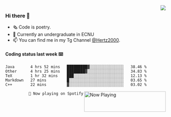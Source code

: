 <img  align="right" src="https://github-readme-stats.vercel.app/api?username=BillChen2K&show_icons=true&count_private=true&hide_title=true">

### Hi there 👋

- 🗞 Code is poetry.
- 🌱 Currently an undergraduate in ECNU
- 📫 You can find me in my Tg Channel [@Hertz2000](https://t.me/Hertz2000).

#### Coding status last week ⌨️

<!--START_SECTION:waka-->
```text
Java       4 hrs 52 mins   █████████▓░░░░░░░░░░░░░░░   38.46 % 
Other      4 hrs 25 mins   ████████▓░░░░░░░░░░░░░░░░   34.83 % 
TeX        1 hr 32 mins    ███░░░░░░░░░░░░░░░░░░░░░░   12.13 % 
Markdown   27 mins         █░░░░░░░░░░░░░░░░░░░░░░░░   03.65 % 
C++        22 mins         ▓░░░░░░░░░░░░░░░░░░░░░░░░   03.02 % 
```
<!--END_SECTION:waka-->


<div>
<a href="https://spotify-now-playing.billchen2k.vercel.app/now-playing?open">
   <img align="right" src="https://spotify-now-playing.billchen2k.vercel.app/now-playing" width="256" height="64" alt="Now Playing">
</a>
</div>

<div>
<p align="right"><code>🎵 Now playing on Spotify</code></p>
</div>

<!--
**BillChen2K/BillChen2K** is a ✨ _special_ ✨ repository because its `README.md` (this file) appears on your GitHub profile.

Here are some ideas to get you started:

- 🔭 I’m currently working on ...
- 🌱 I’m currently learning ...
- 👯 I’m looking to collaborate on ...
- 🤔 I’m looking for help with ...
- 💬 Ask me about ...
- 📫 How to reach me: ...
- 😄 Pronouns: ...
- ⚡ Fun fact: ...
-->
